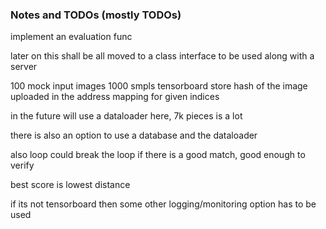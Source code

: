### Notes and TODOs (mostly TODOs)

implement an evaluation func

later on this shall be all moved to a class interface to be used along with a server

100 mock input images
1000 smpls
tensorboard
store hash of the image uploaded in the address mapping for given indices

in the future will use a dataloader here, 7k pieces is a lot

there is also an option to use a database and the dataloader

also loop could break the loop if there is a good match, good enough to verify

best score is lowest distance

if its not tensorboard then some other logging/monitoring option has to be used
